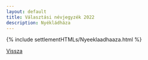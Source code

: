 ```yaml
---
layout: default
title: Választási névjegyzék 2022
description: Nyékládháza
---
```


{% include settlementHTMLs/Nyeeklaadhaaza.html %}

[Vissza](../)